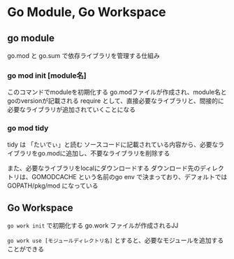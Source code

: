 # Go Module, Go Workspace


## go module

go.mod と go.sum で依存ライブラリを管理する仕組み

### go mod init [module名]
このコマンドでmoduleを初期化する
go.modファイルが作成され、module名とgoのversionが記載される
require として、直接必要なライブラリと、間接的に必要なライブラリが追加されていくことになる

### go mod tidy
tidy は 「たいでぃ」と読む
ソースコードに記載されている内容から、必要なライブラリをgo.modに追加し、不要なライブラリを削除する

また、必要なライブラリをlocalにダウンロードする
ダウンロード先のディレクトリは、GOMODCACHE という名前のgo env で決まっており、デフォルトでは GOPATH/pkg/mod になっている




## Go Workspace

`go work init` で初期化する
go.work ファイルが作成されるJJ

`go work use [モジュールディレクトリ名]` とすると、必要なモジュールを追加することができる

<!--stackedit_data:
eyJoaXN0b3J5IjpbLTIzMjcxNDcwNCwxNjYzODk1NDA4LC0xNT
g2MzY4NDcyXX0=
-->